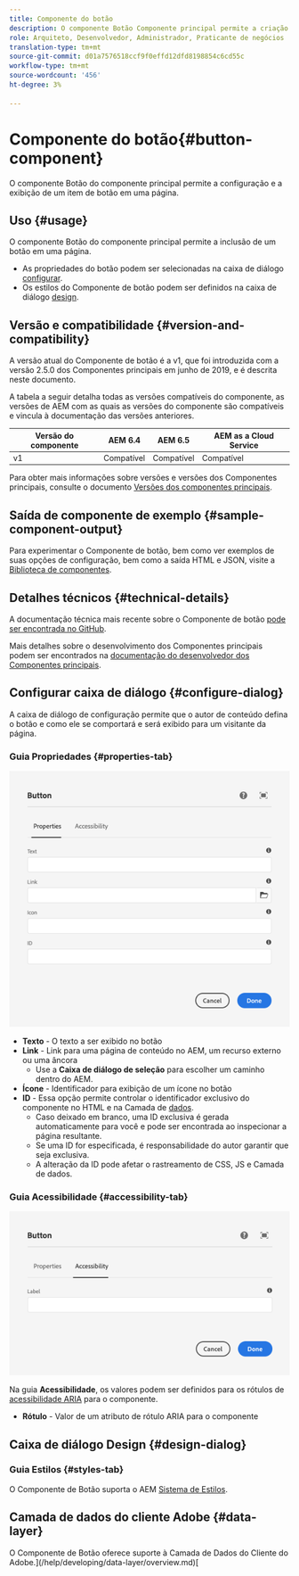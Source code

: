 ```yaml
---
title: Componente do botão
description: O componente Botão Componente principal permite a criação e a exibição de um botão.
role: Arquiteto, Desenvolvedor, Administrador, Praticante de negócios
translation-type: tm+mt
source-git-commit: d01a7576518ccf9f0effd12dfd8198854c6cd55c
workflow-type: tm+mt
source-wordcount: '456'
ht-degree: 3%

---
```



# Componente do botão{#button-component}

O componente Botão do componente principal permite a configuração e a exibição de um item de botão em uma página.

## Uso {#usage}

O componente Botão do componente principal permite a inclusão de um botão em uma página.

* As propriedades do botão podem ser selecionadas na caixa de diálogo [configurar](#configure-dialog).
* Os estilos do Componente de botão podem ser definidos na caixa de diálogo [design](#design-dialog).

## Versão e compatibilidade {#version-and-compatibility}

A versão atual do Componente de botão é a v1, que foi introduzida com a versão 2.5.0 dos Componentes principais em junho de 2019, e é descrita neste documento.

A tabela a seguir detalha todas as versões compatíveis do componente, as versões de AEM com as quais as versões do componente são compatíveis e vincula à documentação das versões anteriores.

| Versão do componente | AEM 6.4 | AEM 6.5 | AEM as a Cloud Service |
|--- |--- |---|---|
| v1 | Compatível | Compatível | Compatível |

Para obter mais informações sobre versões e versões dos Componentes principais, consulte o documento [Versões dos componentes principais](/help/versions.md).

## Saída de componente de exemplo {#sample-component-output}

Para experimentar o Componente de botão, bem como ver exemplos de suas opções de configuração, bem como a saída HTML e JSON, visite a [Biblioteca de componentes](https://adobe.com/go/aem_cmp_library_button).

## Detalhes técnicos {#technical-details}

A documentação técnica mais recente sobre o Componente de botão [pode ser encontrada no GitHub](https://adobe.com/go/aem_cmp_tech_button_v1).

Mais detalhes sobre o desenvolvimento dos Componentes principais podem ser encontrados na [documentação do desenvolvedor dos Componentes principais](/help/developing/overview.md).

## Configurar caixa de diálogo {#configure-dialog}

A caixa de diálogo de configuração permite que o autor de conteúdo defina o botão e como ele se comportará e será exibido para um visitante da página.

### Guia Propriedades {#properties-tab}

![Guia Propriedades da caixa de diálogo Editar do Componente de Botão](/help/assets/button-edit-properties.png)

* **Texto**  - O texto a ser exibido no botão
* **Link**  - Link para uma página de conteúdo no AEM, um recurso externo ou uma âncora
   * Use a **Caixa de diálogo de seleção** para escolher um caminho dentro do AEM.
* **Ícone**  - Identificador para exibição de um ícone no botão
* **ID**  - Essa opção permite controlar o identificador exclusivo do componente no HTML e na Camada de  [dados](/help/developing/data-layer/overview.md).
   * Caso deixado em branco, uma ID exclusiva é gerada automaticamente para você e pode ser encontrada ao inspecionar a página resultante.
   * Se uma ID for especificada, é responsabilidade do autor garantir que seja exclusiva.
   * A alteração da ID pode afetar o rastreamento de CSS, JS e Camada de dados.

### Guia Acessibilidade {#accessibility-tab}

![Guia Acessibilidade da caixa de diálogo Editar do Componente de Botão](/help/assets/button-edit-accessibility.png)

Na guia **Acessibilidade**, os valores podem ser definidos para os rótulos de [acessibilidade ARIA](https://www.w3.org/WAI/standards-guidelines/aria/) para o componente.

* **Rótulo**  - Valor de um atributo de rótulo ARIA para o componente

## Caixa de diálogo Design {#design-dialog}

### Guia Estilos {#styles-tab}

O Componente de Botão suporta o AEM [Sistema de Estilos](/help/get-started/authoring.md#component-styling).

## Camada de dados do cliente Adobe {#data-layer}

O Componente de Botão oferece suporte à Camada de Dados do Cliente do Adobe.](/help/developing/data-layer/overview.md)[
